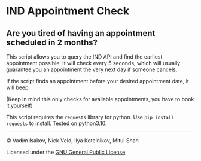 # IND Appointment Check

## Are you tired of having an appointment scheduled in 2 months?

This script allows you to query the IND API and find the earliest appointment possible.
It will check every 5 seconds, which will usually guarantee you an appointment the very next day if someone cancels.

If the script finds an appointment before your desired appointment date, it will beep.

(Keep in mind this only checks for available appointments, you have to book it yourself)


This script requires the `requests` library for python. Use `pip install requests` to install. Tested on python3.10.

---
© Vadim Isakov, Nick Veld, Ilya Kotelnikov, Mitul Shah


Licensed under the [GNU General Public License](LICENSE)
